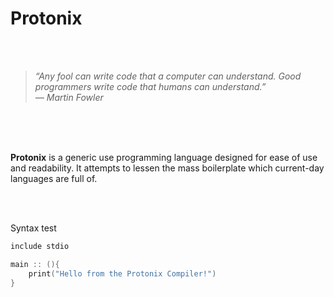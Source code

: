 # Protonix


<br />
<br />

>*“Any fool can write code that a computer can understand. Good programmers write code that humans can understand.”* <br />
>*― Martin Fowler*


<br />
<br />
<br />

**Protonix** is a generic use programming language designed for ease of use and readability. It attempts to lessen the mass boilerplate which current-day languages are full of.


<br />
<br />

Syntax test
```c
include stdio

main :: (){
    print("Hello from the Protonix Compiler!")
}
```
